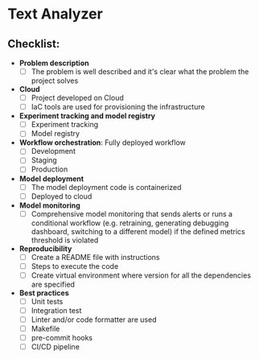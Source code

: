 # Text Analyzer

## Checklist:

* **Problem description**
  * [ ] The problem is well described and it's clear what the problem the project solves
* **Cloud**
  * [ ] Project developed on Cloud
  * [ ] IaC tools are used for provisioning the infrastructure
* **Experiment tracking and model registry**
  * [ ] Experiment tracking
  * [ ] Model registry
* **Workflow orchestration**: Fully deployed workflow
  * [ ] Development
  * [ ] Staging
  * [ ] Production
* **Model deployment**
  * [ ] The model deployment code is containerized
  * [ ] Deployed to cloud
* **Model monitoring**
  * [ ] Comprehensive model monitoring that sends alerts or runs a conditional workflow (e.g. retraining, generating debugging dashboard, switching to a different model) if the defined metrics threshold is violated
* **Reproducibility**
  * [ ] Create a README file with instructions
  * [ ] Steps to execute the code
  * [ ] Create virtual environment where version for all the dependencies are specified
* **Best practices**
  * [ ] Unit tests
  * [ ] Integration test
  * [ ] Linter and/or code formatter are used
  * [ ] Makefile
  * [ ] pre-commit hooks
  * [ ] CI/CD pipeline
